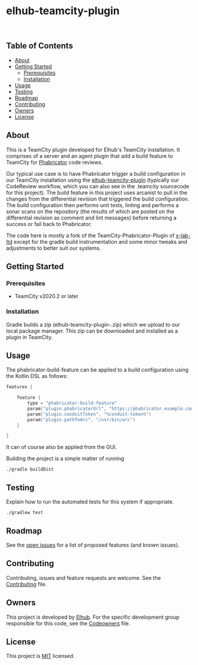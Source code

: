 # elhub-teamcity-plugin

[<img src="https://img.shields.io/badge/repo-github-blue" alt="">](https://github.com/elhub/devxp-elhub-teamcity-plugin)
[<img src="https://img.shields.io/badge/issues-jira-orange" alt="">](https://jira.elhub.cloud/issues/?jql=project%20%3D%20%22Team%20Dev%22%20AND%20component%20%3D%20devxp-elhub-teamcity-plugin%20AND%20status%20!%3D%20Done)
[<img src="https://teamcity.elhub.cloud/app/rest/builds/buildType:(id:DevXp_DevXpElhubTeamcityPlugin_PublishDocs)/statusIcon" alt="">](https://teamcity.elhub.cloud/project/DevXp_DevXpElhubTeamcityPlugin?mode=builds#all-projects)
[<img src="https://sonar.elhub.cloud/api/project_badges/measure?project=no.elhub.devxp%3Adevxp-elhub-teamcity-plugin&metric=alert_status" alt="">](https://sonar.elhub.cloud/dashboard?id=no.elhub.devxp%3Adevxp-elhub-teamcity-plugin)
[<img src="https://sonar.elhub.cloud/api/project_badges/measure?project=no.elhub.devxp%3Adevxp-elhub-teamcity-plugin&metric=ncloc" alt="">](https://sonar.elhub.cloud/dashboard?id=no.elhub.devxp%3Adevxp-elhub-teamcity-plugin)
[<img src="https://sonar.elhub.cloud/api/project_badges/measure?project=no.elhub.devxp%3Adevxp-elhub-teamcity-plugin&metric=bugs" alt="">](https://sonar.elhub.cloud/dashboard?id=no.elhub.devxp%3Adevxp-elhub-teamcity-plugin)
[<img src="https://sonar.elhub.cloud/api/project_badges/measure?project=no.elhub.devxp%3Adevxp-elhub-teamcity-plugin&metric=vulnerabilities" alt="">](https://sonar.elhub.cloud/dashboard?id=no.elhub.devxp%3Adevxp-elhub-teamcity-plugin)
[<img src="https://sonar.elhub.cloud/api/project_badges/measure?project=no.elhub.devxp%3Adevxp-elhub-teamcity-plugin&metric=coverage" alt="">](https://sonar.elhub.cloud/dashboard?id=no.elhub.devxp%3Adevxp-elhub-teamcity-plugin)

## Table of Contents

* [About](#about)
* [Getting Started](#getting-started)
  * [Prerequisites](#prerequisites)
  * [Installation](#installation)
* [Usage](#usage)
* [Testing](#testing)
* [Roadmap](#roadmap)
* [Contributing](#contributing)
* [Owners](#owners)
* [License](#license)


## About

This is a TeamCity plugin developed for Elhub's TeamCity installation. It comprises of a server and an agent plugin
that add a build feature to TeamCity for [Phabricator](https://www.phacility.com/phabricator/) code reviews.

Our typical use case is to have Phabricator trigger a build configuration in our TeamCity installation using the
[elhub-teamcity-plugin](https://github.com/elhub/dev-tools-elhub-teamcity-plugin) (typically our 
CodeReview workflow, which you can also see in the .teamcity sourcecode for this project). The build feature in
this project uses arcanist to pull in the changes from the differential revision that triggered the build
configuration. The build configuration then performs unit tests, linting and performs a sonar scans on the
repository (the results of which are posted on the differential revision as comment and lint messages) before
returning a success or fail back to Phabricator.

The code here is mostly a fork of the TeamCity-Phabricator-Plugin of
[x-lab-ltd](https://github.com/x-lab-ltd/Teamcity-Phabricator-Plugin) except for the gradle build instrumentation
and some minor tweaks and adjustments to better suit our systems.

## Getting Started

### Prerequisites

* TeamCity v2020.2 or later

### Installation

Gradle builds a zip (elhub-teamcity-plugin-<version>.zip) which we upload to our local package manager. This zip can
be downloaded and installed as a plugin in TeamCity.

## Usage

The phabricator-build-feature can be applied to a build configuration using the Kotlin DSL as follows:

```kotlin
features {

    feature {
        type = "phabricator-build-feature"
        param("plugin.phabricatorUrl", "https://phabricator.example.com")
        param("plugin.conduitToken", "%conduit-token%")
        param("plugin.pathToArc", "/usr/bin/arc")
    }

}
```

It can of course also be applied from the GUI.

Building the project is a simple matter of running

```shell
./gradle buildDist
```
## Testing

Explain how to run the automated tests for this system if appropriate.

```shell
./gradlew test
```

## Roadmap

See the [open issues](https://jira.elhub.cloud/issues/?jql=project%20%3D%20TD%20AND%20component%20%3D%20elhub-teamcity-plugin%20AND%20resolution%20%3D%20Unresolved) for a list of proposed features (and known issues).

## Contributing

Contributing, issues and feature requests are welcome. See the
[Contributing](https://github.com/elhub/dev-tools-elhub-teamcity-plugin/blob/main/CONTRIBUTING.md) file.

## Owners

This project is developed by [Elhub](https://elhub.no). For the specific development group responsible for this
code, see the [Codeowners](https://github.com/elhub/dev-tools-elhub-teamcity-plugin/blob/main/CODEOWNERS) file.

## License

This project is [MIT](https://github.com/elhub/dev-tools-elhub-teamcity-plugin/blob/main/LICENSE.md) licensed.
